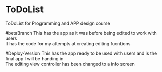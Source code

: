 # ToDoList
ToDoList for Programming and APP design course

#betaBranch
This has the app as it was before being edited to work with users
<br>
It has the code for my attempts at creating editing fucntions


#Deploy-Version
This has the app ready to be used with users and is the final app I will be handing in
<br>
The editing view controller has been changed to a info screen
